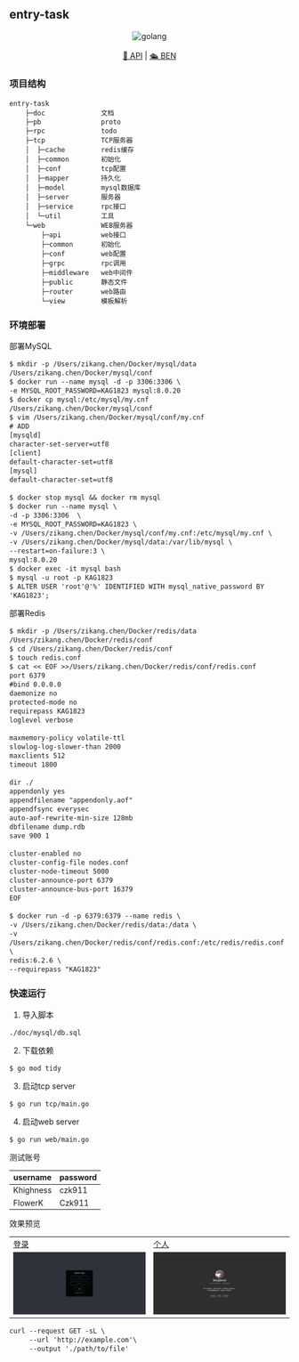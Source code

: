 ## entry-task

<center>
	<img src="https://img.shields.io/badge/go-1.17-blue?style=for-the-badge&logo=go" alt="golang">
	<br><br>
  <a href="./doc/entry/api.md">🚀 API</a> | <a href="./doc/entry/ben.md">🛳 BEN</a> 
</center>




### 项目结构

```
entry-task
    ├─doc              文档
    ├─pb               proto
    ├─rpc              todo
    ├─tcp              TCP服务器
    │  ├─cache         redis缓存
    │  ├─common        初始化
    │  ├─conf          tcp配置
    │  ├─mapper        持久化
    │  ├─model         mysql数据库
    │  ├─server        服务器
    │  ├─service       rpc接口
    │  └─util          工具
    └─web              WEB服务器
        ├─api          web接口
        ├─common       初始化
        ├─conf         web配置
        ├─grpc         rpc调用
        ├─middleware   web中间件
        ├─public       静态文件
        ├─router       web路由
        └─view         模板解析
```





### 环境部署

部署MySQL


```shell
$ mkdir -p /Users/zikang.chen/Docker/mysql/data /Users/zikang.chen/Docker/mysql/conf
$ docker run --name mysql -d -p 3306:3306 \
-e MYSQL_ROOT_PASSWORD=KAG1823 mysql:8.0.20
$ docker cp mysql:/etc/mysql/my.cnf /Users/zikang.chen/Docker/mysql/conf
$ vim /Users/zikang.chen/Docker/mysql/conf/my.cnf
# ADD
[mysqld]
character-set-server=utf8
[client]
default-character-set=utf8
[mysql]
default-character-set=utf8

$ docker stop mysql && docker rm mysql
$ docker run --name mysql \
-d -p 3306:3306  \
-e MYSQL_ROOT_PASSWORD=KAG1823 \
-v /Users/zikang.chen/Docker/mysql/conf/my.cnf:/etc/mysql/my.cnf \
-v /Users/zikang.chen/Docker/mysql/data:/var/lib/mysql \
--restart=on-failure:3 \
mysql:8.0.20
$ docker exec -it mysql bash
$ mysql -u root -p KAG1823
$ ALTER USER 'root'@'%' IDENTIFIED WITH mysql_native_password BY 'KAG1823';

```



部署Redis


```shell
$ mkdir -p /Users/zikang.chen/Docker/redis/data /Users/zikang.chen/Docker/redis/conf
$ cd /Users/zikang.chen/Docker/redis/conf
$ touch redis.conf
$ cat << EOF >>/Users/zikang.chen/Docker/redis/conf/redis.conf
port 6379
#bind 0.0.0.0
daemonize no
protected-mode no
requirepass KAG1823
loglevel verbose

maxmemory-policy volatile-ttl
slowlog-log-slower-than 2000
maxclients 512
timeout 1800

dir ./
appendonly yes
appendfilename "appendonly.aof"
appendfsync everysec
auto-aof-rewrite-min-size 128mb
dbfilename dump.rdb
save 900 1

cluster-enabled no
cluster-config-file nodes.conf
cluster-node-timeout 5000
cluster-announce-port 6379
cluster-announce-bus-port 16379
EOF

$ docker run -d -p 6379:6379 --name redis \
-v /Users/zikang.chen/Docker/redis/data:/data \
-v /Users/zikang.chen/Docker/redis/conf/redis.conf:/etc/redis/redis.conf \
redis:6.2.6 \
--requirepass "KAG1823" 
```



### 快速运行

1. 导入脚本

```
./doc/mysql/db.sql
```

2. 下载依赖

```shell
$ go mod tidy
```

3. 启动tcp server

```shell
$ go run tcp/main.go
```

4. 启动web server

```shell
$ go run web/main.go
```



测试账号

| username  | password |
| --------- | -------- |
| Khighness | czk911   |
| FlowerK   | Czk911   |

效果预览

<table>
  <tr>
    <td><a href="http://127.0.0.1:10000/login">登录</td>
    <td><a href="http://127.0.0.1:10000/profile">个人</td>
  </tr>
  <tr>
     <td width="50%" align="top"><img src="./doc/images/login.png"/></td>
     <td width="50%" align="top"><img src="./doc/images/profile.png"/></td>
  </tr>
</table>

```shell
curl --request GET -sL \
     --url 'http://example.com'\
     --output './path/to/file'
```